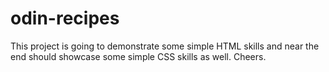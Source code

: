 # odin-recipes

This project is going to demonstrate some simple HTML skills and near the end should showcase some simple CSS skills as well. Cheers.